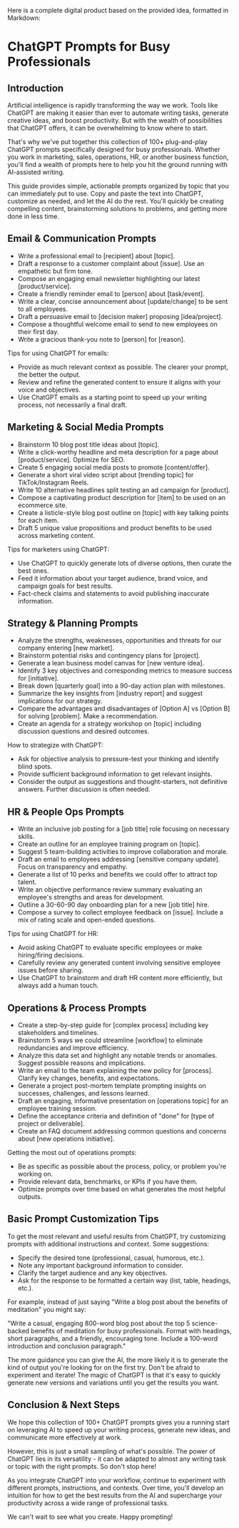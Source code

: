 Here is a complete digital product based on the provided idea, formatted in Markdown:

# ChatGPT Prompts for Busy Professionals

## Introduction 
Artificial intelligence is rapidly transforming the way we work. Tools like ChatGPT are making it easier than ever to automate writing tasks, generate creative ideas, and boost productivity. But with the wealth of possibilities that ChatGPT offers, it can be overwhelming to know where to start.

That's why we've put together this collection of 100+ plug-and-play ChatGPT prompts specifically designed for busy professionals. Whether you work in marketing, sales, operations, HR, or another business function, you'll find a wealth of prompts here to help you hit the ground running with AI-assisted writing.

This guide provides simple, actionable prompts organized by topic that you can immediately put to use. Copy and paste the text into ChatGPT, customize as needed, and let the AI do the rest. You'll quickly be creating compelling content, brainstorming solutions to problems, and getting more done in less time.

## Email & Communication Prompts
- Write a professional email to [recipient] about [topic].
- Draft a response to a customer complaint about [issue]. Use an empathetic but firm tone. 
- Compose an engaging email newsletter highlighting our latest [product/service].
- Create a friendly reminder email to [person] about [task/event].
- Write a clear, concise announcement about [update/change] to be sent to all employees. 
- Draft a persuasive email to [decision maker] proposing [idea/project].
- Compose a thoughtful welcome email to send to new employees on their first day.
- Write a gracious thank-you note to [person] for [reason].

Tips for using ChatGPT for emails:
- Provide as much relevant context as possible. The clearer your prompt, the better the output.
- Review and refine the generated content to ensure it aligns with your voice and objectives.
- Use ChatGPT emails as a starting point to speed up your writing process, not necessarily a final draft.

## Marketing & Social Media Prompts
- Brainstorm 10 blog post title ideas about [topic].
- Write a click-worthy headline and meta description for a page about [product/service]. Optimize for SEO.
- Create 5 engaging social media posts to promote [content/offer].  
- Generate a short viral video script about [trending topic] for TikTok/Instagram Reels.
- Write 10 alternative headlines split testing an ad campaign for [product].
- Compose a captivating product description for [item] to be used on an ecommerce site. 
- Create a listicle-style blog post outline on [topic] with key talking points for each item.
- Draft 5 unique value propositions and product benefits to be used across marketing content.

Tips for marketers using ChatGPT:
- Use ChatGPT to quickly generate lots of diverse options, then curate the best ones.
- Feed it information about your target audience, brand voice, and campaign goals for best results.
- Fact-check claims and statements to avoid publishing inaccurate information.

## Strategy & Planning Prompts  
- Analyze the strengths, weaknesses, opportunities and threats for our company entering [new market]. 
- Brainstorm potential risks and contingency plans for [project].
- Generate a lean business model canvas for [new venture idea].
- Identify 3 key objectives and corresponding metrics to measure success for [initiative].
- Break down [quarterly goal] into a 90-day action plan with milestones. 
- Summarize the key insights from [industry report] and suggest implications for our strategy.
- Compare the advantages and disadvantages of [Option A] vs [Option B] for solving [problem]. Make a recommendation.
- Create an agenda for a strategy workshop on [topic] including discussion questions and desired outcomes.

How to strategize with ChatGPT:
- Ask for objective analysis to pressure-test your thinking and identify blind spots.
- Provide sufficient background information to get relevant insights.
- Consider the output as suggestions and thought-starters, not definitive answers. Further discussion is often needed.

## HR & People Ops Prompts
- Write an inclusive job posting for a [job title] role focusing on necessary skills.
- Create an outline for an employee training program on [topic]. 
- Suggest 5 team-building activities to improve collaboration and morale.
- Draft an email to employees addressing [sensitive company update]. Focus on transparency and empathy. 
- Generate a list of 10 perks and benefits we could offer to attract top talent.
- Write an objective performance review summary evaluating an employee's strengths and areas for development.
- Outline a 30-60-90 day onboarding plan for a new [job title] hire. 
- Compose a survey to collect employee feedback on [issue]. Include a mix of rating scale and open-ended questions.

Tips for using ChatGPT for HR:
- Avoid asking ChatGPT to evaluate specific employees or make hiring/firing decisions.
- Carefully review any generated content involving sensitive employee issues before sharing. 
- Use ChatGPT to brainstorm and draft HR content more efficiently, but always add a human touch.

## Operations & Process Prompts
- Create a step-by-step guide for [complex process] including key stakeholders and timelines.  
- Brainstorm 5 ways we could streamline [workflow] to eliminate redundancies and improve efficiency. 
- Analyze this data set and highlight any notable trends or anomalies. Suggest possible reasons and implications.
- Write an email to the team explaining the new policy for [process]. Clarify key changes, benefits, and expectations. 
- Generate a project post-mortem template prompting insights on successes, challenges, and lessons learned.
- Draft an engaging, informative presentation on [operations topic] for an employee training session.  
- Define the acceptance criteria and definition of "done" for [type of project or deliverable].
- Create an FAQ document addressing common questions and concerns about [new operations initiative].

Getting the most out of operations prompts:
- Be as specific as possible about the process, policy, or problem you're working on.
- Provide relevant data, benchmarks, or KPIs if you have them.
- Optimize prompts over time based on what generates the most helpful outputs.

## Basic Prompt Customization Tips
To get the most relevant and useful results from ChatGPT, try customizing prompts with additional instructions and context. Some suggestions:

- Specify the desired tone (professional, casual, humorous, etc.).
- Note any important background information to consider.
- Clarify the target audience and any key objectives.
- Ask for the response to be formatted a certain way (list, table, headings, etc.).

For example, instead of just saying "Write a blog post about the benefits of meditation" you might say:

"Write a casual, engaging 800-word blog post about the top 5 science-backed benefits of meditation for busy professionals. Format with headings, short paragraphs, and a friendly, encouraging tone. Include a 100-word introduction and conclusion paragraph."

The more guidance you can give the AI, the more likely it is to generate the kind of output you're looking for on the first try. Don't be afraid to experiment and iterate! The magic of ChatGPT is that it's easy to quickly generate new versions and variations until you get the results you want.

## Conclusion & Next Steps

We hope this collection of 100+ ChatGPT prompts gives you a running start on leveraging AI to speed up your writing process, generate new ideas, and communicate more effectively at work. 

However, this is just a small sampling of what's possible. The power of ChatGPT lies in its versatility - it can be adapted to almost any writing task or topic with the right prompts. So don't stop here!

As you integrate ChatGPT into your workflow, continue to experiment with different prompts, instructions, and contexts. Over time, you'll develop an intuition for how to get the best results from the AI and supercharge your productivity across a wide range of professional tasks.

We can't wait to see what you create. Happy prompting!
